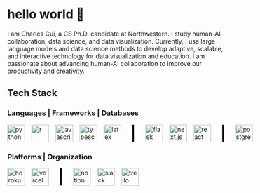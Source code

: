 # hello world 🦖

I am Charles Cui, a CS Ph.D. candidate at Northwestern. I study human-AI collaboration, data science, and data visualization. Currently, I use large language models and data science methods to develop adaptive, scalable, and interactive technology for data visualization and education. I am passionate about advancing human-AI collaboration to improve our productivity and creativity.

## Tech Stack

### Languages | Frameworks | Databases
<div style="display: flex; gap: 15px; align-items: center;">    
    <img src="https://cdn.jsdelivr.net/gh/devicons/devicon@latest/icons/python/python-original-wordmark.svg" width="40" height="40" title="python"/> 
    <img src="https://cdn.jsdelivr.net/gh/devicons/devicon@latest/icons/r/r-original.svg" width="40" height="40" title="r" /> 
    <img src="https://cdn.jsdelivr.net/gh/devicons/devicon@latest/icons/javascript/javascript-original.svg" width="40" height="40" title="javascript" /> 
    <img src="https://cdn.jsdelivr.net/gh/devicons/devicon@latest/icons/typescript/typescript-original.svg" width="40" height="40" title="typescript"/>  
    <img src="https://cdn.jsdelivr.net/gh/devicons/devicon@latest/icons/latex/latex-original.svg" width="40" height="40" title="latex"/>
    <img src="https://github.com/digital-flaneur/random_assets/blob/main/vertical-line-svgrepo-com.svg" width="25" height="40"/> 
    <img src="https://cdn.jsdelivr.net/gh/devicons/devicon@latest/icons/flask/flask-original-wordmark.svg" width="40" height="40" title="flask"/>
    <img src="https://cdn.jsdelivr.net/gh/devicons/devicon@latest/icons/nextjs/nextjs-line-wordmark.svg" width="40" height="40" title="next.js"/> 
    <img src="https://cdn.jsdelivr.net/gh/devicons/devicon@latest/icons/react/react-original-wordmark.svg" width="40" height="40" title="react"/>
    <img src="https://github.com/digital-flaneur/random_assets/blob/main/vertical-line-svgrepo-com.svg" width="25" height="40"/> 
    <img src="https://cdn.jsdelivr.net/gh/devicons/devicon@latest/icons/postgresql/postgresql-original-wordmark.svg" width="40" height="40" title="postgresql"/>
</div> 
          
### Platforms | Organization 
<div style="display: flex; gap: 15px; align-items: center;">
    <img src="https://cdn.jsdelivr.net/gh/devicons/devicon@latest/icons/heroku/heroku-original-wordmark.svg" width="40" height="40" title="heroku" />
    <img src="https://cdn.jsdelivr.net/gh/devicons/devicon@latest/icons/vercel/vercel-original-wordmark.svg" width="40" height="40" title="vercel"/>
    <img src="https://github.com/digital-flaneur/random_assets/blob/main/vertical-line-svgrepo-com.svg" width="25" height="40"/> 
    <img src="https://cdn.jsdelivr.net/gh/devicons/devicon@latest/icons/notion/notion-original.svg" width="40" height="40" title="notion"/> 
    <img src="https://cdn.jsdelivr.net/gh/devicons/devicon@latest/icons/slack/slack-original.svg" width="40" height="40" title="slack"/>
    <img src="https://cdn.jsdelivr.net/gh/devicons/devicon@latest/icons/trello/trello-original.svg" width="40" height="40" title="trello" /> 
</div>


<!--
### Frameworks
<div style="display: flex; gap: 15px; align-items: center;">
    <img src="https://cdn.jsdelivr.net/gh/devicons/devicon@latest/icons/flask/flask-original-wordmark.svg" width="40" height="40" title="flask"/>
    <img src="https://cdn.jsdelivr.net/gh/devicons/devicon@latest/icons/nextjs/nextjs-line-wordmark.svg" width="40" height="40" title="next.js"/> 
    <img src="https://cdn.jsdelivr.net/gh/devicons/devicon@latest/icons/react/react-original-wordmark.svg" width="40" height="40" title="react"/>
</div>


### Databases
<img src="https://cdn.jsdelivr.net/gh/devicons/devicon@latest/icons/postgresql/postgresql-original-wordmark.svg" width="40" height="40" title="postgresql"/>
### Organization 
<div style="display: flex; gap: 15px; align-items: center;">
    <img src="https://cdn.jsdelivr.net/gh/devicons/devicon@latest/icons/notion/notion-original.svg" width="40" height="40" title="notion"/> 
    <img src="https://cdn.jsdelivr.net/gh/devicons/devicon@latest/icons/slack/slack-original.svg" width="40" height="40" title="slack"/>
    <img src="https://cdn.jsdelivr.net/gh/devicons/devicon@latest/icons/trello/trello-original.svg" width="40" height="40" title="trello" /> 
</div>
-->


<!--
**digital-flaneur/digital-flaneur** is a ✨ _special_ ✨ repository because its `README.md` (this file) appears on your GitHub profile.

Here are some ideas to get you started:

- 🔭 I’m currently working on ...
- 🌱 I’m currently learning ...
- 👯 I’m looking to collaborate on ...
- 🤔 I’m looking for help with ...
- 💬 Ask me about ...
- 📫 How to reach me: ...
- 😄 Pronouns: ...
- ⚡ Fun fact: ...
-->

